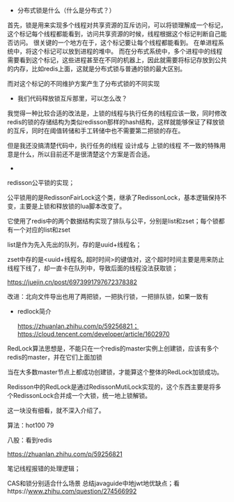 - 分布式锁是什么（什么是分布式？）

首先，锁是用来实现多个线程对共享资源的互斥访问，可以将锁理解成一个标记，这个标记每个线程都能看到，访问共享资源的时候，线程根据这个标记判断自己能否访问。
很关键的一个地方在于，这个标记要让每个线程都能看到。
在单进程系统中，将这个标记可以放到进程的堆中。
而在分布式系统中，多个进程中的线程需要看到这个标记，这些进程甚至在不同的机器上，因此就需要将标记存放到公共的内存，比如redis上面，这就是分布式锁与普通的锁的最大区别。

而对这个标记的不同维护方案产生了分布式锁的不同实现



- 我们代码释放锁互斥那里，可以怎么改？

我觉得一种比较合适的改法是，上锁的线程与执行任务的线程应该一致，同时修改redis的锁的存储结构为类似redisson那样的hash结构，这样就能够保证了释放锁的互斥，同时在阈值转储和手工转储中也不需要第二把锁的存在。

但是我还没搞清楚代码中，执行任务的线程    设计成与   上锁的线程   不一致的特殊用意是什么，所以目前还不是很清楚这个方案是否合适。



- 

redisson公平锁的实现；

公平锁用的是RedissonFairLock这个类，继承了RedissonLock，基本逻辑保持不变，主要是上锁和释放锁的lua脚本改变了。

它使用了redis中的两个数据结构实现了排队与公平，分别是list和zset；每个锁都有一个对应的list和zset

list是作为先入先出的队列，存的是uuid+线程名；

zset中存的是<uuid+线程名, 超时时间>的键值对，这个超时时间主要是用来防止线程下线了，却一直卡在队列中，导致后面的线程没法获取锁；

https://juejin.cn/post/6973991797672378382



改进：北向文件导出也用了两把锁，一把执行锁，一把排队锁，如果一致有





- redlock简介

  https://zhuanlan.zhihu.com/p/59256821；https://cloud.tencent.com/developer/article/1602970

RedLock算法思想是，不能只在一个redis的master实例上创建锁，应该有多个redis的master，并在它们上面加锁

当在大多数master节点上都成功创建锁，才能算这个整体的RedLock加锁成功。

Redisson中的RedLock是通过RedissonMutiLock实现的，这个东西主要是将多个RedissonLock合并成一个大锁，统一地上锁解锁。

这一块没有细看，就不深入介绍了。





算法：hot100 79

八股：看到redis








https://zhuanlan.zhihu.com/p/59256821

笔记线程报错的处理逻辑；

CAS和锁分别适合什么场景
总结javaguide中地jwt地优缺点；看https://www.zhihu.com/question/274566992

